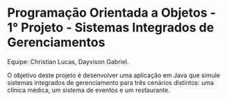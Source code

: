 # Programação Orientada a Objetos - 1° Projeto - Sistemas Integrados de Gerenciamentos
Equipe: Christian Lucas, Dayvison Gabriel.

O objetivo deste projeto é desenvolver uma aplicação em Java que simule sistemas integrados de gerenciamento para três cenários distintos: uma clínica médica, um sistema de eventos e um restaurante.


